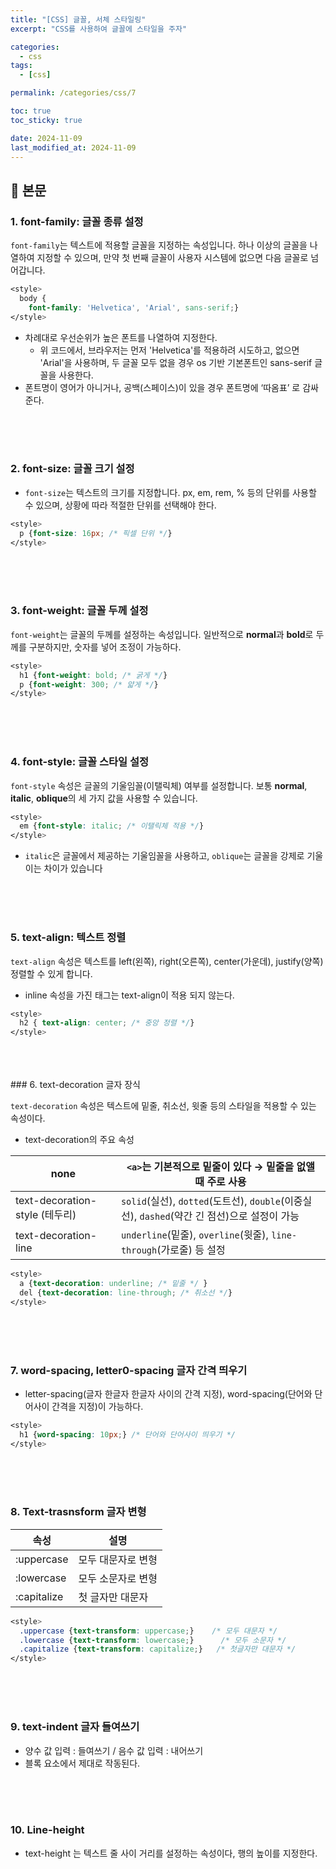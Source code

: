```yaml
---
title: "[CSS] 글꼴, 서체 스타일링"
excerpt: "CSS를 사용하여 글꼴에 스타일을 주자"

categories:
  - css
tags:
  - [css]

permalink: /categories/css/7

toc: true
toc_sticky: true

date: 2024-11-09
last_modified_at: 2024-11-09
---
```


## 🦥 본문



### 1. **font-family**: 글꼴 종류 설정

`font-family`는 텍스트에 적용할 글꼴을 지정하는 속성입니다. 하나 이상의 글꼴을 나열하여 지정할 수 있으며, 만약 첫 번째 글꼴이 사용자 시스템에 없으면 다음 글꼴로 넘어갑니다. 
<br>
```css
<style>
  body {
    font-family: 'Helvetica', 'Arial', sans-serif;}
</style>
```
- 차례대로 우선순위가 높은 폰트를 나열하여 지정한다.
    - 위 코드에서, 브라우저는 먼저 'Helvetica'를 적용하려 시도하고, 없으면 'Arial'을 사용하며, 두 글꼴 모두 없을 경우 os 기반 기본폰트인 sans-serif 글꼴을 사용한다.
- 폰트명이 영어가 아니거나, 공백(스페이스)이 있을 경우 폰트명에 ‘따옴표’ 로 감싸준다.

<br>
<br>
<br>

### 2. **font-size**: 글꼴 크기 설정

- `font-size`는 텍스트의 크기를 지정합니다. px, em, rem, % 등의 단위를 사용할 수 있으며, 상황에 따라 적절한 단위를 선택해야 한다.

```css
<style>
  p {font-size: 16px; /* 픽셀 단위 */}
</style>
```
<br>
<br>
<br>

### 3. **font-weight**: 글꼴 두께 설정

`font-weight`는 글꼴의 두께를 설정하는 속성입니다. 일반적으로 **normal**과 **bold**로 두께를 구분하지만, 숫자를 넣어 조정이 가능하다.

```css
<style>
  h1 {font-weight: bold; /* 굵게 */}
  p {font-weight: 300; /* 얇게 */}
</style>

```
<br>
<br>
<br>

### 4. **font-style**: 글꼴 스타일 설정

`font-style` 속성은 글꼴의 기울임꼴(이탤릭체) 여부를 설정합니다. 보통 **normal**, **italic**, **oblique**의 세 가지 값을 사용할 수 있습니다.

```css
<style>
  em {font-style: italic; /* 이탤릭체 적용 */}
</style>
```

- `italic`은 글꼴에서 제공하는 기울임꼴을 사용하고, `oblique`는 글꼴을 강제로 기울이는 차이가 있습니다

<br>
<br>
<br>

### 5. **text-align**: 텍스트 정렬

`text-align` 속성은 텍스트를 left(왼쪽),  right(오른쪽), center(가운데), justify(양쪽) 정렬할 수 있게 합니다.

- inline 속성을 가진 태그는 text-align이 적용 되지 않는다.

```css
<style>
  h2 { text-align: center; /* 중앙 정렬 */}
</style>
```
<br>
<br>
<br>
### 6. text-decoration  글자 장식

`text-decoration` 속성은 텍스트에 밑줄, 취소선, 윗줄 등의 스타일을 적용할 수 있는 속성이다. 

- text-decoration의 주요 속성
    
    
| none                    | `<a>`는 기본적으로 밑줄이 있다 → 밑줄을 없앨 때 주로 사용 |
|-------------------------|------------------------------------------------------|
| text-decoration-style (테두리) | `solid`(실선), `dotted`(도트선), `double`(이중실선), `dashed`(약간 긴 점선)으로 설정이 가능 |
| text-decoration-line    | `underline`(밑줄), `overline`(윗줄), `line-through`(가로줄) 등 설정 |

```css
<style>
  a {text-decoration: underline; /* 밑줄 */ }
  del {text-decoration: line-through; /* 취소선 */}
</style>
```
<br>
<br>
<br>

### 7. word-spacing, letter0-spacing 글자 간격 띄우기

- letter-spacing(글자 한글자 한글자 사이의 간격 지정), word-spacing(단어와 단어사이 간격을 지정)이 가능하다.

```css
<style>
  h1 {word-spacing: 10px;} /* 단어와 단어사이 띄우기 */
</style>
```
<br>
<br>
<br>

### 8. Text-trasnsform 글자 변형
    
| 속성        | 설명             |    
|------------|-------------------|  
| :uppercase | 모두 대문자로 변형 |
| :lowercase | 모두 소문자로 변형 |
| :capitalize| 첫 글자만 대문자   |


```css
<style>
  .uppercase {text-transform: uppercase;}    /* 모두 대문자 */
  .lowercase {text-transform: lowercase;}      /* 모두 소문자 */
  .capitalize {text-transform: capitalize;}   /* 첫글자만 대문자 */ 
</style>
```
<br>
<br>
<br>

### 9. text-indent 글자 들여쓰기

- 양수 값 입력 : 들여쓰기 / 음수 값 입력 : 내어쓰기
- 블록 요소에서 제대로 작동된다.
<br>
<br>
<br>

### 10. Line-height

- text-height 는 텍스트 줄 사이 거리를 설정하는 속성이다, 행의 높이를 지정한다.